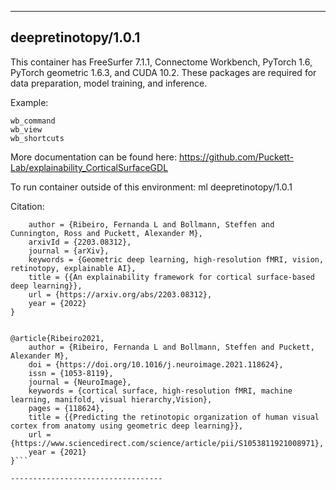 
----------------------------------
## deepretinotopy/1.0.1 ##

This container has FreeSurfer 7.1.1, Connectome Workbench, PyTorch 1.6, PyTorch geometric 1.6.3, and CUDA 10.2. These packages are required for data preparation, model training, and inference.

Example:
```
wb_command
wb_view
wb_shortcuts
```

More documentation can be found here: https://github.com/Puckett-Lab/explainability_CorticalSurfaceGDL

To run container outside of this environment: ml deepretinotopy/1.0.1

Citation:
```@article{Ribeiro2022,
	author = {Ribeiro, Fernanda L and Bollmann, Steffen and Cunnington, Ross and Puckett, Alexander M},
	arxivId = {2203.08312},
	journal = {arXiv},
	keywords = {Geometric deep learning, high-resolution fMRI, vision, retinotopy, explainable AI},
	title = {{An explainability framework for cortical surface-based deep learning}},
	url = {https://arxiv.org/abs/2203.08312},
	year = {2022}
}


@article{Ribeiro2021,
	author = {Ribeiro, Fernanda L and Bollmann, Steffen and Puckett, Alexander M},
	doi = {https://doi.org/10.1016/j.neuroimage.2021.118624},
	issn = {1053-8119},
	journal = {NeuroImage},
	keywords = {cortical surface, high-resolution fMRI, machine learning, manifold, visual hierarchy,Vision},
	pages = {118624},
	title = {{Predicting the retinotopic organization of human visual cortex from anatomy using geometric deep learning}},
	url = {https://www.sciencedirect.com/science/article/pii/S1053811921008971},
	year = {2021}
}```

----------------------------------
